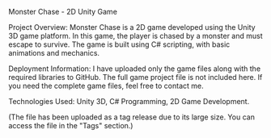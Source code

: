 Monster Chase - 2D Unity Game

Project Overview:
Monster Chase is a 2D game developed using the Unity 3D game platform. In this game, the player is chased by a monster and must escape to survive. The game is built using C# scripting, with basic animations and mechanics.

Deployment Information:
I have uploaded only the game files along with the required libraries to GitHub. The full game project file is not included here. If you need the complete game files, feel free to contact me.

Technologies Used:
Unity 3D,
C# Programming,
2D Game Development.

(The file has been uploaded as a tag release due to its large size. You can access the file in the "Tags" section.)
